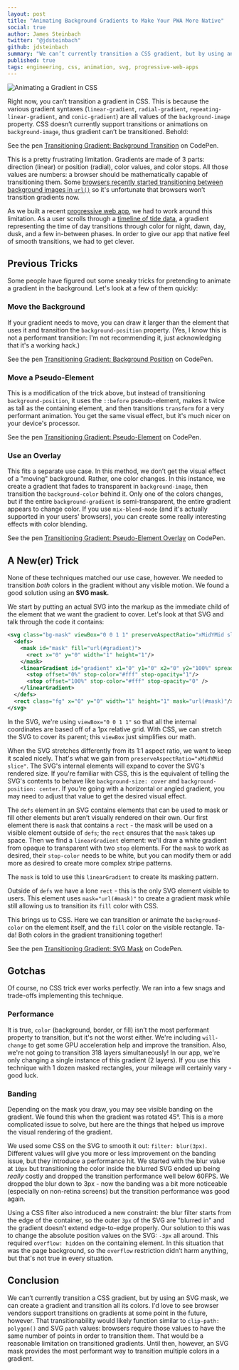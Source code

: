 ```yaml
---
layout: post
title: "Animating Background Gradients to Make Your PWA More Native"
social: true
author: James Steinbach
twitter: "@jdsteinbach"
github: jdsteinbach
summary: "We can’t currently transition a CSS gradient, but by using an SVG mask, we can create a gradient and transition all its colors."
published: true
tags: engineering, css, animation, svg, progressive-web-apps
---
```


![Animating a Gradient in CSS](https://i.imgur.com/sDBDIVN.jpg)

Right now, you can’t transition a gradient in CSS. This is because the various gradient syntaxes (`linear-gradient`, `radial-gradient`, `repeating-linear-gradient`, and `conic-gradient`) are all values of the `background-image` property. CSS doesn’t currently support transitions or animations on `background-image`, thus gradient can’t be transitioned. Behold:

See the pen [Transitioning Gradient: Background Transition](https://codepen.io/jdsteinbach/pen/OxPWRm/) on CodePen.

This is a pretty frustrating limitation. Gradients are made of 3 parts: direction (linear) or position (radial), color values, and color stops. All those values are numbers: a browser should be mathematically capable of transitioning them. Some [browsers recently started transitioning between background images in `url()`](https://codepen.io/jdsteinbach/pen/LzLegx?editors=0110) so it's unfortunate that browsers won’t transition gradients now.

As we built a recent [progressive web app](https://dockyard.com/progressive-web-apps), we had to work around this limitation. As a user scrolls through a [timeline of tide data](https://hightide.earth), a gradient representing the time of day transitions through color for night, dawn, day, dusk, and a few in-between phases. In order to give our app that native feel of smooth transitions, we had to get clever.

## Previous Tricks

Some people have figured out some sneaky tricks for pretending to animate a gradient in the background. Let's look at a few of them quickly:

### Move the Background

If your gradient needs to move, you can draw it larger than the element that uses it and transition the `background-position` property. (Yes, I know this is not a performant transition: I'm not recommending it, just acknowledging that it's a working hack.)

See the pen [Transitioning Gradient: Background Position](https://codepen.io/jdsteinbach/pen/eGmpmP/) on CodePen.

### Move a Pseudo-Element

This is a modification of the trick above, but instead of transitioning `background-position`, it uses the `::before` pseudo-element, makes it twice as tall as the containing element, and then transitions `transform` for a very performant animation. You get the same visual effect, but it's much nicer on your device's processor.

See the pen [Transitioning Gradient: Pseudo-Element](https://codepen.io/jdsteinbach/pen/GMgpEW/) on CodePen.

### Use an Overlay

This fits a separate use case. In this method, we don’t get the visual effect of a "moving" background. Rather, one color changes. In this instance, we create a gradient that fades to transparent in `background-image`, then transition the `background-color` behind it. Only one of the colors changes, but if the entire `background-gradient` is semi-transparent, the entire gradient appears to change color. If you use `mix-blend-mode` (and it's actually supported in your users' browsers), you can create some really interesting effects with color blending.

See the pen [Transitioning Gradient: Pseudo-Element Overlay](https://codepen.io/jdsteinbach/pen/RLNrdq/) on CodePen.

## A New(er) Trick

None of these techniques matched our use case, however. We needed to transition _both_ colors in the gradient without any visible motion. We found a good solution using an **SVG mask.**

We start by putting an actual SVG into the markup as the immediate child of the element that we want the gradient to cover. Let's look at that SVG and talk through the code it contains:

```svg
<svg class="bg-mask" viewBox="0 0 1 1" preserveAspectRatio="xMidYMid slice">
  <defs>
    <mask id="mask" fill="url(#gradient)">
      <rect x="0" y="0" width="1" height="1"/>
    </mask>
    <linearGradient id="gradient" x1="0" y1="0" x2="0" y2="100%" spreadMethod="pad">
      <stop offset="0%" stop-color="#fff" stop-opacity="1"/>
      <stop offset="100%" stop-color="#fff" stop-opacity="0" />
    </linearGradient>
  </defs>
  <rect class="fg" x="0" y="0" width="1" height="1" mask="url(#mask)"/>
</svg>
```

In the SVG, we're using `viewBox="0 0 1 1"` so that all the internal coordinates are based off of a 1px relative grid. With CSS, we can stretch the SVG to cover its parent; this `viewBox` just simplifies our math.

When the SVG stretches differently from its 1:1 aspect ratio, we want to keep it scaled nicely. That's what we gain from `preserveAspectRatio="xMidYMid slice"`. The SVG's internal elements will expand to cover the SVG's rendered size. If you're familiar with CSS, this is the equivalent of telling the SVG's contents to behave like `background-size: cover` and `background-position: center`. If you're going with a horizontal or angled gradient, you may need to adjust that value to get the desired visual effect.

The `defs` element in an SVG contains elements that can be used to mask or fill other elements but aren’t visually rendered on their own. Our first element there is `mask` that contains a `rect` - the mask will be used on a visible element outside of `defs`; the `rect` ensures that the `mask` takes up space. Then we find a `linearGradient` element: we'll draw a white gradient from opaque to transparent with two `stop` elements. For the `mask` to work as desired, their `stop-color` needs to be white, but you can modify them or add more as desired to create more complex stripe patterns.

The `mask` is told to use this `linearGradient` to create its masking pattern.

Outside of `defs` we have a lone `rect` - this is the only SVG element visible to users. This element uses `mask="url(#mask)"` to create a gradient mask while still allowing us to transition its `fill` color with CSS.

This brings us to CSS. Here we can transition or animate the `background-color` on the element itself, and the `fill` color on the visible rectangle. Ta-da! Both colors in the gradient transitioning together!

See the pen [Transitioning Gradient: SVG Mask](https://codepen.io/jdsteinbach/pen/jGEqVV/) on CodePen.

## Gotchas

Of course, no CSS trick ever works perfectly. We ran into a few snags and trade-offs implementing this technique.

### Performance

It is true, `color` (background, border, or fill) isn’t the most performant property to transition, but it's not the worst either. We're including `will-change` to get some GPU acceleration help and improve the transition. Also, we're not going to transition 318 layers simultaneously! In our app, we're only changing a single instance of this gradient (2 layers). If you use this technique with 1 dozen masked rectangles, your mileage will certainly vary - good luck.

### Banding

Depending on the mask you draw, you may see visible banding on the gradient. We found this when the gradient was rotated 45°. This is a more complicated issue to solve, but here are the things that helped us improve the visual rendering of the gradient.

We used some CSS on the SVG to smooth it out: `filter: blur(3px)`. Different values will give you more or less improvement on the banding issue, but they introduce a performance hit. We started with the blur value at `10px` but transitioning the color inside the blurred SVG ended up being _really_ costly and dropped the transition performance well below 60FPS. We dropped the blur down to 3px - now the banding was a bit more noticeable (especially on non-retina screens) but the transition performance was good again.

Using a CSS filter also introduced a new constraint: the blur filter starts from the edge of the container, so the outer `3px` of the SVG are "blurred in" and the gradient doesn’t extend edge-to-edge properly. Our solution to this was to change the absolute position values on the SVG: `-3px` all around. This required `overflow: hidden` on the containing element. In this situation that was the page background, so the `overflow` restriction didn’t harm anything, but that's not true in every situation.

## Conclusion

We can’t currently transition a CSS gradient, but by using an SVG mask, we can create a gradient and transition all its colors. I'd love to see browser vendors support transitions on gradients at some point in the future, however. That transitionability would likely function similar to `clip-path: polygon()` and SVG `path` values: browsers require those values to have the same number of points in order to transition them. That would be a reasonable limitation on transitioned gradients. Until then, however, an SVG mask provides the most performant way to transition multiple colors in a gradient.
